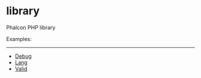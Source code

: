 library
=======

Phalcon PHP library

Examples:
***
* [Debug](https://github.com/mruz/library/wiki/Debug)
* [Lang](https://github.com/mruz/library/wiki/Lang)
* [Valid](https://github.com/mruz/library/wiki/Valid)
